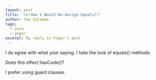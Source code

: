 ```yaml
---
layout: post
title: 're:How I Would Re-design equals()'
author: Tom Saleeba
tags:
  - java
  - yegor
excerpt: My reply to Yegor's post
---
```


I do agree with what your saying. I hate the look of equals() methods.

Does this effect hasCode()?

I prefer using guard clauses.